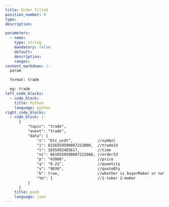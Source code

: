 ```yaml
---
title: Order filled
position_number: 8
type:
description:

parameters:
  - name:
    type: string
    mandatory: false
    default:
    description:
    ranges:
content_markdown: |-
  param

  format: trade

  eg: trade
left_code_blocks:
  - code_block:
    title: Python
    language: python
right_code_blocks:
  - code_block: |-
      {
          "topic": "trade", 
          "event": "trade", 
          "data": {
              "s": "btc_usdt",           //symbol
              "i": 6316559590087222000,  //tradeId
              "t": 1655992403617,        //time
              "oi": 6616559590087222666, //orderId
              "p": "43000",              //price
              "q": "0.21",               //quantity
              "v": "9030",               //quoteQty
              "b": true,                 //whether is buyerMaker or not
              "tm": 1                    //1-taker 2-maker
          }
      }
    title: push
    language: json
---
```

